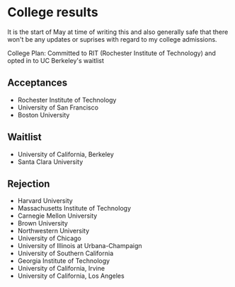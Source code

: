 # College results

It is the start of May at time of writing this and also generally safe that there won't be any updates or suprises with regard to my college admissions.

College Plan: Committed to RIT (Rochester Institute of Technology) and opted in to UC Berkeley's waitlist

## Acceptances

* Rochester Institute of Technology
* University of San Francisco
* Boston University

## Waitlist

* University of California, Berkeley
* Santa Clara University

## Rejection

* Harvard University
* Massachusetts Institute of Technology
* Carnegie Mellon University
* Brown University
* Northwestern University
* University of Chicago
* University of Illinois at Urbana-Champaign
* University of Southern California
* Georgia Institute of Technology
* University of California, Irvine
* University of California, Los Angeles

